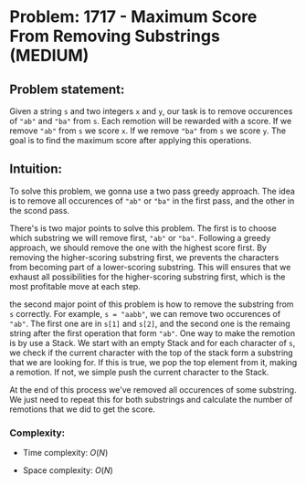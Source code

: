 # Problem: 1717 - Maximum Score From Removing Substrings (MEDIUM)

## Problem statement:

Given a string `s` and two integers `x` and `y`, our task is to remove occurences of `"ab"` and `"ba"` from `s`. Each remotion will be rewarded with a score. If we remove `"ab"` from `s` we score `x`. If we remove `"ba"` from `s` we score `y`. The goal is to find the maximum score after applying this operations.

## Intuition:

To solve this problem, we gonna use a two pass greedy approach. The idea is to remove all occurences of `"ab"` or `"ba"` in the first pass, and the other in the scond pass.

There's is two major points to solve this problem. The first is to choose which substring we will remove first, `"ab"` or `"ba"`. Following a greedy approach, we should remove the one with the highest score first. By removing the higher-scoring substring first, we prevents the characters from becoming part of a lower-scoring substring. This will ensures that we exhaust all possibilities for the higher-scoring substring first, which is the most profitable move at each step.

the second major point of this problem is how to remove the substring from `s` correctly. For example, `s = "aabb"`, we can remove two occurences of `"ab"`. The first one are in `s[1]` and `s[2]`, and the second one is the remaing string after the first operation that form `"ab"`. One way to make the remotion is by use a Stack. We start with an empty Stack and for each character of `s`, we check if the current character with the top of the stack form a substring that we are looking for. If this is true, we pop the top element from it, making a remotion. If not, we simple push the current character to the Stack.

At the end of this process we've removed all occurences of some substring. We just need to repeat this for both substrings and calculate the number of remotions that we did to get the score.

### Complexity:

- Time complexity: $O(N)$

- Space complexity: $O(N)$